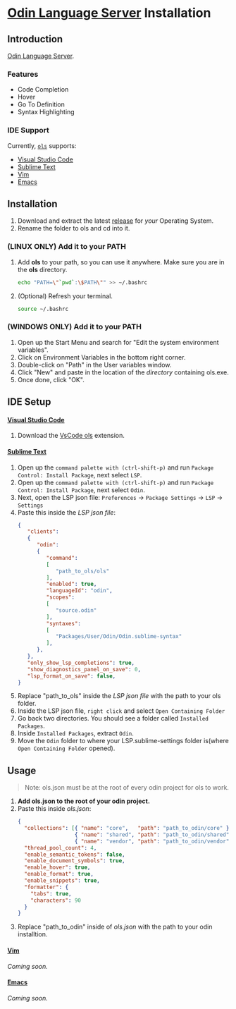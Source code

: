# [Odin Language Server](https://github.com/DanielGavin/ols) Installation

## Introduction

[Odin Language Server](https://github.com/DanielGavin/ols).

### Features
- Code Completion 
- Hover
- Go To Definition
- Syntax Highlighting

### IDE Support
Currently, [`ols`](https://github.com/DanielGavin/ols) supports:
 - [Visual Studio Code](https://code.visualstudio.com/)
 - [Sublime Text](https://www.sublimetext.com/)
 - [Vim](https://www.vim.org/)
 - [Emacs](https://www.gnu.org/software/emacs/)

## Installation
1. Download and extract the latest [release](https://github.com/DanielGavin/ols/releases) for *your* Operating System.
2. Rename the folder to ols and cd into it.

### (LINUX ONLY) Add it to your PATH
1. Add **ols** to your path, so you can use it anywhere. Make sure you are in the **ols** directory.

    ```sh
    echo "PATH=\"`pwd`:\$PATH\"" >> ~/.bashrc
    ```
2. (Optional) Refresh your terminal.

    ```sh
    source ~/.bashrc
    ```

### (WINDOWS ONLY) Add it to your PATH
1. Open up the Start Menu and search for "Edit the system environment variables".
2. Click on Environment Variables in the bottom right corner.
3. Double-click on "Path" in the User variables window.
4. Click "New" and paste in the location of the *directory* containing ols.exe.
5. Once done, click "OK".

## IDE Setup
#### [Visual Studio Code](https://code.visualstudio.com/)

1. Download the [VsCode ols](https://marketplace.visualstudio.com/items?itemName=DanielGavin.ols]) extension.

#### [Sublime Text](https://www.sublimetext.com/)
1. Open up the `command palette with (ctrl-shift-p)` and run `Package Control: Install Package`, next select ``LSP``.
2. Open up the `command palette with (ctrl-shift-p)` and run `Package Control: Install Package`, next select ``Odin``.
3. Next, open the LSP json file: `Preferences` -> `Package Settings` -> `LSP` -> `Settings`
4. Paste this inside the *LSP json file*:
   ```json
   {
      "clients":
      {
         "odin":
         {
            "command":
            [
               "path_to_ols/ols"
            ],
            "enabled": true,
            "languageId": "odin",
            "scopes":
            [
               "source.odin"
            ],
            "syntaxes":
            [
               "Packages/User/Odin/Odin.sublime-syntax"
            ],
         },
      },
      "only_show_lsp_completions": true,
      "show_diagnostics_panel_on_save": 0,
      "lsp_format_on_save": false,
   }
   
   ```
5. Replace "path_to_ols" inside the *LSP json file* with the path to your ols folder.
6. Inside the LSP json file, `right click` and select `Open Containing Folder`
7. Go back two directories. You should see a folder called `Installed Packages`.
8. Inside `Installed Packages`, extract `Odin`.
9. Move the `Odin` folder to where your LSP.sublime-settings folder is(where `Open Containing Folder` opened).

## Usage
> Note: ols.json must be at the root of every odin project for ols to work.
1. **Add ols.json to the root of your odin project.**
2. Paste this inside *ols.json*:
   ```json
   {
     "collections": [{ "name": "core",   "path": "path_to_odin/core" },
                     { "name": "shared", "path": "path_to_odin/shared" },
                     { "name": "vendor", "path": "path_to_odin/vendor" }],
     "thread_pool_count": 4,
     "enable_semantic_tokens": false,
     "enable_document_symbols": true,
     "enable_hover": true,
     "enable_format": true,
     "enable_snippets": true,
     "formatter": {
       "tabs": true,
       "characters": 90
     }
   }
   ```
3. Replace "path_to_odin" inside of *ols.json* with the path to your odin installtion.

#### [Vim](https://www.vim.org/)
*Coming soon.*
#### [Emacs](https://www.gnu.org/software/emacs/)
*Coming soon.*
